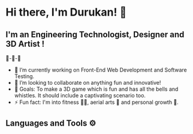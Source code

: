 # Hi there, I'm Durukan! 👋
##   I'm an Engineering Technologist, Designer and 3D Artist !
🔩-🎨-👾

- 🔭 I’m currently working on Front-End Web Development and Software Testing.
- 👯 I’m looking to collaborate on anything fun and innovative!
- 🎯 Goals: To make a 3D game which is fun and has all the bells and whistles. It should include a captivating scenario too.
- ⚡ Fun fact: I'm into fitness 💪🏼, aerial arts 🤸 and personal growth 🌱. 
 

## Languages and Tools ⚙️


<!--
**durukankizilarslan/durukankizilarslan** is a ✨ _special_ ✨ repository because its `README.md` (this file) appears on your GitHub profile.

Here are some ideas to get you started:

- 🔭 I’m currently working on ...
- 🌱 I’m currently learning ...
- 👯 I’m looking to collaborate on ...
- 🤔 I’m looking for help with ...
- 💬 Ask me about ...
- 📫 How to reach me: ...
- 😄 Pronouns: ...
- ⚡ Fun fact: ...
-->
